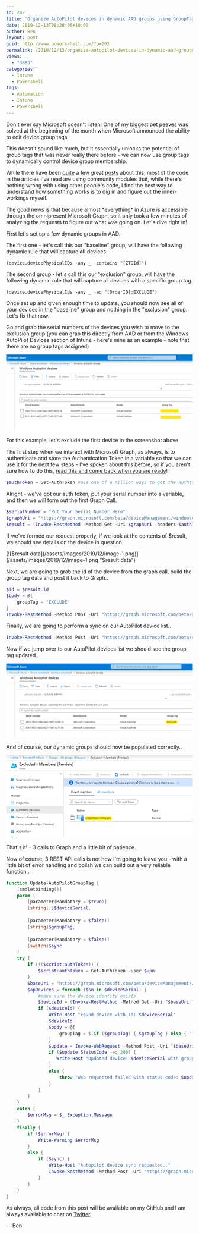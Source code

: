 ```yaml
---
id: 202
title: 'Organize AutoPilot devices in dynamic AAD groups using GroupTags & PowerShell'
date: 2019-12-13T08:28:06+10:00
author: Ben
layout: post
guid: http://www.powers-hell.com/?p=202
permalink: /2019/12/13/organize-autopilot-devices-in-dynamic-aad-groups-using-grouptags-powershell/
views:
  - "3883"
categories:
  - Intune
  - Powershell
tags:
  - Automation
  - Intune
  - Powershell
---
```

Don't ever say Microsoft doesn't listen! One of my biggest pet peeves was solved at the beginning of the month when Microsoft announced the ability to edit device group tags!

This doesn't sound like much, but it essentially unlocks the potential of group tags that was never really there before - we can now use group tags to dynamically control device group membership.

<!--more-->

While there have been [quite](https://oofhours.com/2019/11/25/now-you-can-edit-group-tags-and-computer-names-for-windows-autopilot-devices/) a few great [posts](https://blog.alschneiter.com/2019/11/26/edit-group-tag-and-computer-name-in-windows-autopilot/) about this, most of the code in the articles I've read are using community modules that, while there's nothing wrong with using other people's code, I find the best way to understand how something works is to dig in and figure out the inner-workings myself.

The good news is that because almost \*everything\* in Azure is accessible through the omnipresent Microsoft Graph, so it only took a few minutes of analyzing the requests to figure out what was going on. Let's dive right in!

First let's set up a few dynamic groups in AAD.

The first one - let's call this our "baseline" group, will have the following dynamic rule that will capture **all** devices.

<pre class="wp-block-code"><code>(device.devicePhysicalIDs -any _ -contains "[ZTDId]")</code></pre>

The second group - let's call this our "exclusion" group, will have the following dynamic rule that will capture all devices with a specific group tag.

<pre class="wp-block-code"><code>(device.devicePhysicalIds -any _ -eq "[OrderID]:EXCLUDE")</code></pre>

Once set up and given enough time to update, you should now see all of your devices in the "baseline" group and nothing in the "exclusion" group. Let's fix that now.

Go and grab the serial numbers of the devices you wish to move to the exclusion group (you can grab this directly from AAD or from the Windows AutoPilot Devices section of Intune - here's mine as an example - note that there are no group tags assigned)

[![Autopilot devices](/assets/images/2019/12/image.png)](/assets/images/2019/12/image.png "Autopilot devices")

For this example, let's exclude the first device in the screenshot above.

The first step when we interact with Microsoft Graph, as always, is to authenticate and store the Authentication Token in a variable so that we can use it for the next few steps - I've spoken about this before, so if you aren't sure how to do this, [read this and come back when you are ready](https://powers-hell.com/2018/08/17/authenticate-to-microsoft-graph-in-powershell-in-two-lines-of-code/)!

```PowerShell
$authToken = Get-AuthToken #use one of a million ways to get the authtoken...
```

Alright - we've got our auth token, put your serial number into a variable, and then we will form out the first Graph Call.

```PowerShell
$serialNumber = "Put Your Serial Number Here"
$graphUri = "https://graph.microsoft.com/beta/deviceManagement/windowsAutopilotDeviceIdentities?`$filter=contains(serialNumber,'$serialNumber')"
$result = (Invoke-RestMethod -Method Get -Uri $graphUri -headers $authToken).value
```

If we've formed our request properly, if we look at the contents of $result, we should see details on the device in question.

[![$result data](/assets/images/2019/12/image-1.png)](/assets/images/2019/12/image-1.png "$result data")

Next, we are going to grab the id of the device from the graph call, build the group tag data and post it back to Graph..

```PowerShell
$id = $result.id
$body = @{
    groupTag = "EXCLUDE"
}
Invoke-RestMethod -Method POST -Uri "https://graph.microsoft.com/beta/deviceManagement/windowsAutopilotDeviceIdentities/$id/updateDeviceProperties" -Body ($body | ConvertTo-Json -Compress) -Headers $script:authToken
```

Finally, we are going to perform a sync on our AutoPilot device list..

```PowerShell
Invoke-RestMethod -Method Post -Uri "https://graph.microsoft.com/beta/deviceManagement/windowsAutopilotSettings/sync" -Headers $script:authToken
```

Now if we jump over to our AutoPilot devices list we should see the group tag updated..

[![Updated group tag](/assets/images/2019/12/image-2.png)](/assets/images/2019/12/image-2.png "Updated group tag")

And of course, our dynamic groups should now be populated correctly..

[![Dynamic groups](/assets/images/2019/12/image-3.png)](/assets/images/2019/12/image-3.png "Dynamic groups")

That's it! - 3 calls to Graph and a little bit of patience.

Now of course, 3 REST API calls is not how I'm going to leave you - with a little bit of error handling and polish we can build out a very reliable function..

```PowerShell
function Update-AutoPilotGroupTag {
    [cmdletbinding()]
    param (
        [parameter(Mandatory = $true)]
        [string[]]$deviceSerial,

        [parameter(Mandatory = $false)]
        [string]$groupTag,

        [parameter(Mandatory = $false)]
        [switch]$sync
    )
    try {
        if (!($script:authToken)) {
            $script:authToken = Get-AuthToken -user $upn
        }
        $baseUri = 'https://graph.microsoft.com/beta/deviceManagement/windowsAutopilotDeviceIdentities'
        $apDevices = foreach ($sn in $deviceSerial) {
            #make sure the device identity exists
            $deviceId = (Invoke-RestMethod -Method Get -Uri "$baseUri`?`$filter=contains(serialNumber,'$sn')" -Headers $script:authToken).value
            if ($deviceId) {
                Write-Host "Found device with id: $deviceSerial"
                $deviceId
                $body = @{
                    groupTag = $(if ($groupTag) { $groupTag } else { '' })
                }
                $update = Invoke-WebRequest -Method Post -Uri "$baseUri/$($deviceId.id)/updateDeviceProperties" -Body ($body | ConvertTo-Json -Compress) -Headers $script:authToken -UseBasicParsing
                if ($update.StatusCode -eq 200) {
                   Write-Host "Updated device: $deviceSerial with grouptag: $groupTag"
                }
                else {
                    throw "Web requested failed with status code: $update.statusCode"
                }
            }
        }
    }
    catch {
        $errorMsg = $_.Exception.Message
    }
    finally {
        if ($errorMsg) {
            Write-Warning $errorMsg
        }
        else {
            if ($sync) {
                Write-Host "Autopilot device sync requested.."
                Invoke-RestMethod -Method Post -Uri "https://graph.microsoft.com/beta/deviceManagement/windowsAutopilotSettings/sync" -Headers $script:authToken
            }
        }
    }
}
```

As always, all code from this post will be available on my GitHub and I am always available to chat on [Twitter](https://twitter.com/powers_hell).

-- Ben
